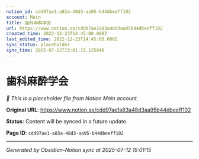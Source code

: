 ```yaml
---
notion_id: cdd97ae1-a83a-48d3-aa95-b44dbeeff102
account: Main
title: 歯科麻酔学会
url: https://www.notion.so/cdd97ae1a83a48d3aa95b44dbeeff102
created_time: 2022-12-23T14:45:00.000Z
last_edited_time: 2022-12-23T14:45:00.000Z
sync_status: placeholder
sync_time: 2025-07-12T15:01:15.125846
---
```


# 歯科麻酔学会

*🔄 This is a placeholder file from Notion Main account.*

**Original URL**: https://www.notion.so/cdd97ae1a83a48d3aa95b44dbeeff102

**Status**: Content will be synced in a future update.

**Page ID**: `cdd97ae1-a83a-48d3-aa95-b44dbeeff102`

---

*Generated by Obsidian-Notion sync at 2025-07-12 15:01:15*
